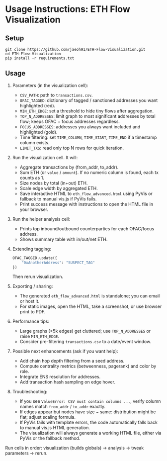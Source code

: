 # Usage Instructions: ETH Flow Visualization

## Setup
```
git clone https://github.com/jaeoh91/ETH-Flow-Visualization.git
cd ETH-Flow-Visualization
pip install -r requirements.txt
```

## Usage
1. Parameters (in the visualization cell):
   - `CSV_PATH`: path to `transactions.csv`.
   - `OFAC_TAGGED`: dictionary of tagged / sanctioned addresses you want highlighted (red).
   - `MIN_ETH_EDGE`: set a threshold to hide tiny flows after aggregation.
   - `TOP_N_ADDRESSES`: limit graph to most significant addresses by total flow; keeps OFAC + focus addresses regardless.
   - `FOCUS_ADDRESSES`: addresses you always want included and highlighted (gold).
   - Time filtering: set `TIME_COLUMN`, `TIME_START`, `TIME_END` if a timestamp column exists.
   - `LIMIT_TXS`: read only top N rows for quick iteration.

2. Run the visualization cell. It will:
   - Aggregate transactions by (from_addr, to_addr).
   - Sum ETH (or `value` / `amount`). If no numeric column is found, each tx counts as 1.
   - Size nodes by total (in+out) ETH.
   - Scale edge width by aggregated ETH.
   - Save interactive HTML to `eth_flow_advanced.html` using PyVis or fallback to manual vis.js if PyVis fails.
   - Print success message with instructions to open the HTML file in your browser.

3. Run the helper analysis cell:
   - Prints top inbound/outbound counterparties for each OFAC/focus address.
   - Shows summary table with in/out/net ETH.

4. Extending tagging:
   ```python
   OFAC_TAGGED.update({
       "0xAnotherAddress": "SUSPECT_TAG"
   })
   ```
   Then rerun visualization.

5. Exporting / sharing:
   - The generated `eth_flow_advanced.html` is standalone; you can email or host it.
   - For static images, open the HTML, take a screenshot, or use browser print to PDF.

6. Performance tips:
   - Large graphs (>5k edges) get cluttered; use `TOP_N_ADDRESSES` or raise `MIN_ETH_EDGE`.
   - Consider pre-filtering `transactions.csv` to a date/event window.

7. Possible next enhancements (ask if you want help):
   - Add chain hop depth filtering from a seed address.
   - Compute centrality metrics (betweenness, pagerank) and color by role.
   - Integrate ENS resolution for addresses.
   - Add transaction hash sampling on edge hover.

8. Troubleshooting:
   - If you see `ValueError: CSV must contain columns ...`, verify column names match `from_addr` / `to_addr` exactly.
   - If edges appear but nodes have size ~ same: distribution might be flat; adjust scaling formula.
   - If PyVis fails with template errors, the code automatically falls back to manual vis.js HTML generation.
   - The visualization will always generate a working HTML file, either via PyVis or the fallback method.

Run cells in order: visualization (builds globals) -> analysis -> tweak parameters -> rerun.
